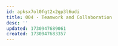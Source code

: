 ```yaml
---
id: apksx7ol0fgt2x2gp3l6udi
title: 004 - Teamwork and Collaboration
desc: ''
updated: 1730947689061
created: 1730947683357
---
```

